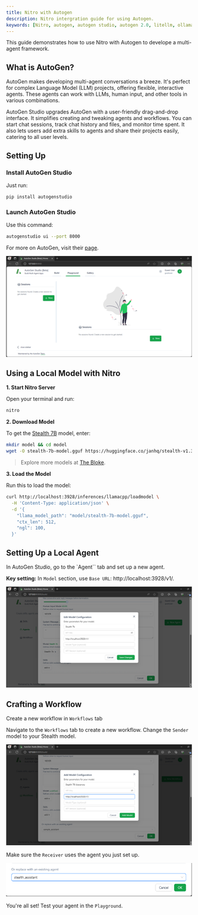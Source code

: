 ```yaml
---
title: Nitro with Autogen
description: Nitro intergration guide for using Autogen.
keywords: [Nitro, autogen, autogen studio, autogen 2.0, litellm, ollama, Jan, fast inference, inference server, local AI, large language model, OpenAI compatible, open source, llama]
---
```


This guide demonstrates how to use Nitro with Autogen to develope a multi-agent framework.

## What is AutoGen?

AutoGen makes developing multi-agent conversations a breeze. It's perfect for complex Language Model (LLM) projects, offering flexible, interactive agents. These agents can work with LLMs, human input, and other tools in various combinations.

AutoGen Studio upgrades AutoGen with a user-friendly drag-and-drop interface. It simplifies creating and tweaking agents and workflows. You can start chat sessions, track chat history and files, and monitor time spent. It also lets users add extra skills to agents and share their projects easily, catering to all user levels.

## Setting Up

### Install AutoGen Studio

Just run:

```bash
pip install autogenstudio
```

### Launch AutoGen Studio
Use this command:

```bash
autogenstudio ui --port 8000
```

For more on AutoGen, visit their [page](https://microsoft.github.io/autogen/blog/2023/12/01/AutoGenStudio/).

![Autogen Studio page](img/autogen_page.png)

## Using a Local Model with Nitro

**1. Start Nitro Server**

Open your terminal and run:
```bash
nitro
```
**2. Download Model**

To get the [Stealth 7B](https://huggingface.co/janhq/stealth-v1.3-GGUF) model, enter:

```bash title="Get a model"
mkdir model && cd model
wget -O stealth-7b-model.gguf https://huggingface.co/janhq/stealth-v1.3-GGUF/resolve/main/stealth-v1.3.Q4_K_M.gguf
```

> Explore more models at [The Bloke](https://huggingface.co/TheBloke).

**3. Load the Model**

Run this to load the model:

```bash title="Load model to the server"
curl http://localhost:3928/inferences/llamacpp/loadmodel \
  -H 'Content-Type: application/json' \
  -d '{
    "llama_model_path": "model/stealth-7b-model.gguf",
    "ctx_len": 512,
    "ngl": 100,
  }'
```

## Setting Up a Local Agent

In AutoGen Studio, go to the `Agent`` tab and set up a new agent.

**Key setting:** In `Model` section, use `Base URL`: http://localhost:3928/v1/.

![Local LLM with AutoGen](img/autogen_localllm.png)

## Crafting a Workflow

Create a new workflow in `Workflows` tab

Navigate to the `Workflows` tab to create a new workflow. Change the `Sender` model to your Stealth model.

![Create local LLM work flow with AutoGen](img/autogen_workflow.png)

Make sure the `Receiver` uses the agent you just set up.

![Configure Receiver in AutoGen](img/autogen_receiver.png)

You're all set! Test your agent in the `Playground`.



